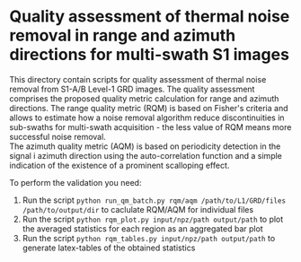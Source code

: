 # Quality assessment of thermal noise removal in range and azimuth directions for multi-swath S1 images 

This directory contain scripts for quality assessment of thermal noise removal from S1-A/B Level-1 GRD images. The quality assessment comprises the proposed quality metric calculation for range and azimuth directions. The range quality metric (RQM) is based on Fisher's criteria and allows to estimate how a noise removal algorithm reduce discontinuities in sub-swaths for multi-swath acquisition - the less value of RQM means more successful noise removal.
<br />The azimuth quality metric (AQM) is based on periodicity detection in the signal i azimuth direction using the auto-correlation function and a simple indication of the existence of a prominent scalloping effect.

To perform the validation you need:

1. Run the script ``` python run_qm_batch.py rqm/aqm /path/to/L1/GRD/files /path/to/output/dir ``` to caclulate RQM/AQM for individual files
2. Run the script ``` python rqm_plot.py input/npz/path output/path ``` to plot the averaged statistics for each region as an aggregated bar plot
3. Run the script ``` python rqm_tables.py input/npz/path output/path ``` to generate latex-tables of the obtained statistics
